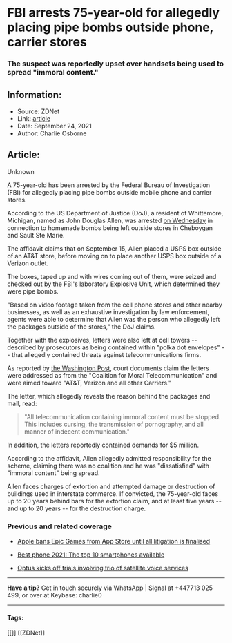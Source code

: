 # FBI arrests 75-year-old for allegedly placing pipe bombs outside phone, carrier stores
### The suspect was reportedly upset over handsets being used to spread "immoral content."

## Information:
+ Source: ZDNet
+ Link: [article](https://www.zdnet.com/article/fbi-arrests-75-year-old-for-allegedly-placing-pipe-bombs-outside-phone-carrier-stores/)
+ Date: September 24, 2021
+ Author: Charlie Osborne


## Article:
Unknown

A 75-year-old has been arrested by the Federal Bureau of Investigation (FBI) for allegedly placing pipe bombs outside mobile phone and carrier stores. 


According to the US Department of Justice (DoJ), a resident of Whittemore, Michigan, named as John Douglas Allen, was arrested [on Wednesday](https://www.justice.gov/Usao-wdmi/pr/2021_0921_Allen) in connection to homemade bombs being left outside stores in Cheboygan and Sault Ste Marie. 

The affidavit claims that on September 15, Allen placed a USPS box outside of an AT&T store, before moving on to place another USPS box outside of a Verizon outlet.  

The boxes, taped up and with wires coming out of them, were seized and checked out by the FBI's laboratory Explosive Unit, which determined they were pipe bombs.  

"Based on video footage taken from the cell phone stores and other nearby businesses, as well as an exhaustive investigation by law enforcement, agents were able to determine that Allen was the person who allegedly left the packages outside of the stores," the DoJ claims.  

Together with the explosives, letters were also left at cell towers -- described by prosecutors as being contained within "polka dot envelopes" -- that allegedly contained threats against telecommunications firms.  

As reported by [the Washington Post](https://www.washingtonpost.com/nation/2021/09/23/pipe-bombs-porn-cell-phone/), court documents claim the letters were addressed as from the "Coalition for Moral Telecommunication" and were aimed toward "AT&T, Verizon and all other Carriers." 






The letter, which allegedly reveals the reason behind the packages and mail, read: 


> "All telecommunication containing immoral content must be stopped. This includes cursing, the transmission of pornography, and all manner of indecent communication." 
> 
> 

In addition, the letters reportedly contained demands for $5 million.  

According to the affidavit, Allen allegedly admitted responsibility for the scheme, claiming there was no coalition and he was "dissatisfied" with "immoral content" being spread.  

Allen faces charges of extortion and attempted damage or destruction of buildings used in interstate commerce. If convicted, the 75-year-old faces up to 20 years behind bars for the extortion claim, and at least five years -- and up to 20 years -- for the destruction charge.  

###  Previous and related coverage

* [Apple bans Epic Games from App Store until all litigation is finalised](https://www.zdnet.com/article/apple-bans-epic-games-from-app-store-until-all-litigation-is-finalised/)  

* [Best phone 2021: The top 10 smartphones available](https://www.zdnet.com/article/10-best-smartphones/)  

* [Optus kicks off trials involving trio of satellite voice services](https://www.zdnet.com/article/optus-kicks-off-trials-involving-trio-of-satellite-voice-services/)  




---

**Have a tip?** Get in touch securely via WhatsApp | Signal at +447713 025 499, or over at Keybase: charlie0 



---





#### Tags:
[[]] [[ZDNet]]
